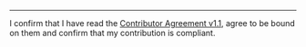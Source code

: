 

______________________________________
I confirm that I have read the [Contributor Agreement v1.1](https://github.com/tegonal/scripts/blob/v4.7.0/.github/Contributor%20Agreement.txt), agree to be bound on them and confirm that my contribution is compliant.
